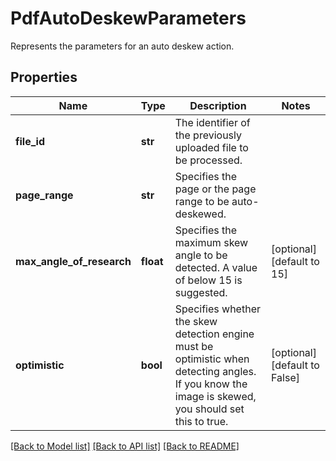 # PdfAutoDeskewParameters

Represents the parameters for an auto deskew action.
## Properties
Name | Type | Description | Notes
------------ | ------------- | ------------- | -------------
**file_id** | **str** | The identifier of the previously uploaded file to be processed. | 
**page_range** | **str** | Specifies the page or the page range to be auto-deskewed. | 
**max_angle_of_research** | **float** | Specifies the maximum skew angle to be detected. A value of below 15 is suggested. | [optional] [default to 15]
**optimistic** | **bool** | Specifies whether the skew detection engine must be optimistic when detecting angles.  If you know the image is skewed, you should set this to true. | [optional] [default to False]

[[Back to Model list]](../README.md#documentation-for-models) [[Back to API list]](../README.md#documentation-for-api-endpoints) [[Back to README]](../README.md)


